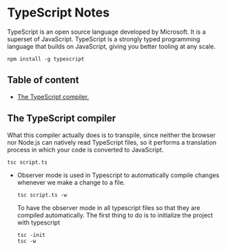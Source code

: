# TypeScript Notes

TypeScript is an open source language developed by Microsoft. It is a superset of JavaScript. TypeScript is a strongly typed programming language that builds on JavaScript, giving you better tooling at any scale.

```properties
npm install -g typescript
```

## Table of content

- [The TypeScript compiler.](#the-typescript-compiler)

## The TypeScript compiler

What this compiler actually does is to transpile, since neither the browser nor Node.js can natively read TypeScript files, so it performs a translation process in which your code is converted to JavaScript.

```properties
tsc script.ts
```

- Observer mode is used in Typescript to automatically compile changes whenever we make a change to a file.

  ```properties
  tsc script.ts -w
  ```

  To have the observer mode in all typescript files so that they are compiled automatically. The first thing to do is to initialize the project with typescript

  ```properties
  tsc -init
  tsc -w
  ```
